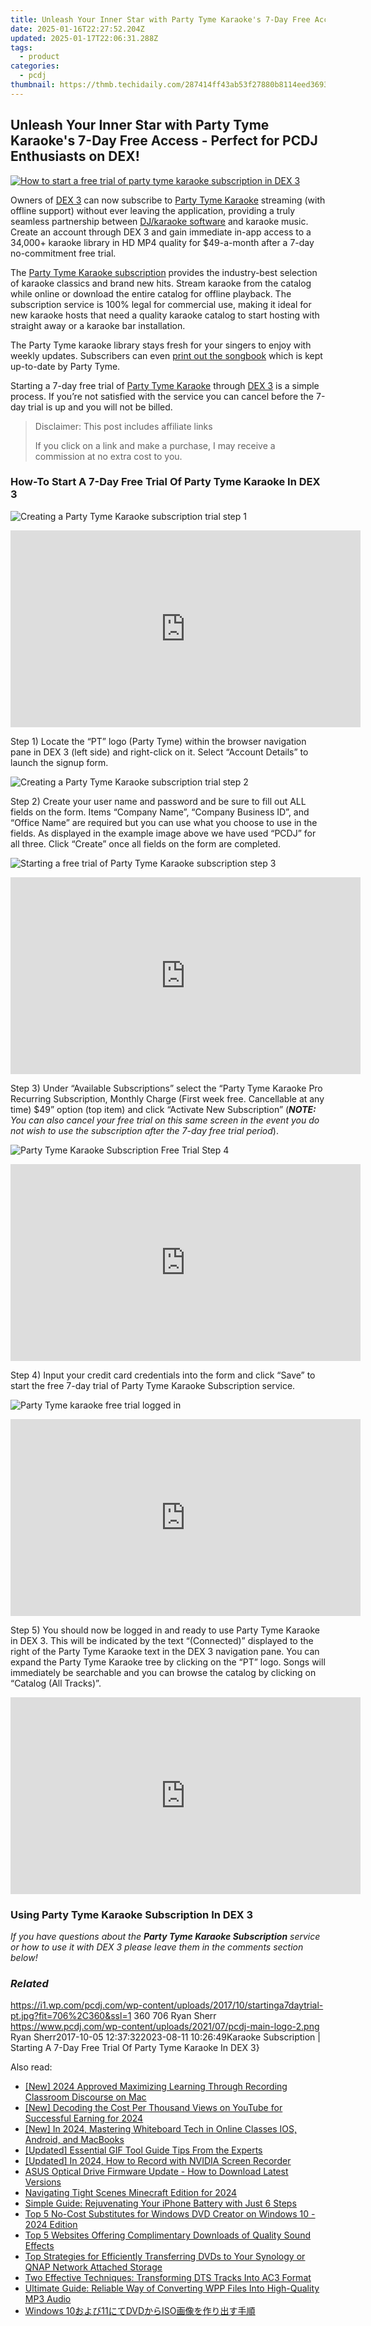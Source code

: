 ```yaml
---
title: Unleash Your Inner Star with Party Tyme Karaoke's 7-Day Free Access - Perfect for PCDJ Enthusiasts on DEX!
date: 2025-01-16T22:27:52.204Z
updated: 2025-01-17T22:06:31.288Z
tags:
  - product
categories:
  - pcdj
thumbnail: https://thmb.techidaily.com/287414ff43ab53f27880b8114eed3693184381a70cdfc416ba85990af80f04e8.jpg
---
```


## Unleash Your Inner Star with Party Tyme Karaoke's 7-Day Free Access - Perfect for PCDJ Enthusiasts on DEX!

[![How to start a free trial of party tyme karaoke subscription in DEX 3](https://i1.wp.com/pcdj.com/wp-content/uploads/2017/10/startinga7daytrial-pt.jpg?resize=706%2C321&ssl=1)](https://i1.wp.com/pcdj.com/wp-content/uploads/2017/10/startinga7daytrial-pt.jpg?fit=706%2C360&ssl=1 "How to start a free trial of party tyme karaoke subscription in DEX 3")

Owners of [DEX 3](https://tools.techidaily.com/pcdj/products/) can now subscribe to [Party Tyme Karaoke](https://tools.techidaily.com/pcdj/products/) streaming (with offline support) without ever leaving the application, providing a truly seamless partnership between [DJ/karaoke software](https://tools.techidaily.com/pcdj/products/) and karaoke music. Create an account through DEX 3 and gain immediate in-app access to a 34,000+ karaoke library in HD MP4 quality for $49-a-month after a 7-day no-commitment free trial.

The [Party Tyme Karaoke subscription](https://tools.techidaily.com/pcdj/products/) provides the industry-best selection of karaoke classics and brand new hits. Stream karaoke from the catalog while online or download the entire catalog for offline playback. The subscription service is 100% legal for commercial use, making it ideal for new karaoke hosts that need a quality karaoke catalog to start hosting with straight away or a karaoke bar installation.

The Party Tyme karaoke library stays fresh for your singers to enjoy with weekly updates. Subscribers can even [print out the songbook](https://tools.techidaily.com/pcdj/products/) which is kept up-to-date by Party Tyme.

Starting a 7-day free trial of [Party Tyme Karaoke](https://tools.techidaily.com/pcdj/products/) through [DEX 3](https://tools.techidaily.com/pcdj/products/) is a simple process. If you’re not satisfied with the service you can cancel before the 7-day trial is up and you will not be billed.

>  Disclaimer: This post includes affiliate links
>
>  If you click on a link and make a purchase, I may receive a commission at no extra cost to you.
>

### How-To Start A 7-Day Free Trial Of Party Tyme Karaoke In DEX 3

![Creating a Party Tyme Karaoke subscription trial step 1](https://i2.wp.com/pcdj.com/wp-content/uploads/2017/10/step1-1.jpg?fit=508%2C508&ssl=1 "Creating a Party Tyme Karaoke subscription trial step 1")

<!-- affiliate ads begin -->
<iframe width="560" height="315" src="https://www.youtube.com/embed/PNw3Lb26wFA?si=5NR1XRVSp41EQYMy" title="YouTube video player" frameborder="0" allow="accelerometer; autoplay; clipboard-write; encrypted-media; gyroscope; picture-in-picture; web-share" referrerpolicy="strict-origin-when-cross-origin" allowfullscreen></iframe>
<!-- affiliate ads end -->

Step 1) Locate the “PT” logo (Party Tyme) within the browser navigation pane in DEX 3 (left side) and right-click on it. Select “Account Details” to launch the signup form.

![Creating a Party Tyme Karaoke subscription trial step 2](https://i0.wp.com/pcdj.com/wp-content/uploads/2017/10/step2.jpg?fit=508%2C508&ssl=1 "Creating a Party Tyme Karaoke subscription trial step 2")

Step 2) Create your user name and password and be sure to fill out ALL fields on the form. Items “Company Name”, “Company Business ID”, and “Office Name” are required but you can use what you choose to use in the fields. As displayed in the example image above we have used “PCDJ” for all three. Click “Create” once all fields on the form are completed.

![Starting a free trial of Party Tyme Karaoke subscription step 3](https://i0.wp.com/pcdj.com/wp-content/uploads/2017/10/step3.jpg?fit=508%2C508&ssl=1 "Starting a free trial of Party Tyme Karaoke subscription step 3")

<!-- affiliate ads begin -->
<iframe width="560" height="315" src="https://www.youtube.com/embed/pGHmqD53gc8?si=ymgHIB6Aa7_MoUUf" title="YouTube video player" frameborder="0" allow="accelerometer; autoplay; clipboard-write; encrypted-media; gyroscope; picture-in-picture; web-share" referrerpolicy="strict-origin-when-cross-origin" allowfullscreen></iframe>
<!-- affiliate ads end -->

Step 3) Under “Available Subscriptions” select the “Party Tyme Karaoke Pro Recurring Subscription, Monthly Charge (First week free. Cancellable at any time) $49” option (top item) and click “Activate New Subscription” (_**NOTE:** You can also cancel your free trial on this same screen in the event you do not wish to use the subscription after the 7-day free trial period_).

![Party Tyme Karaoke Subscription Free Trial Step 4](https://i1.wp.com/pcdj.com/wp-content/uploads/2017/10/step4.jpg?fit=508%2C508&ssl=1 "Party Tyme Karaoke Subscription Free Trial Step 4")

<!-- affiliate ads begin -->
<iframe width="560" height="315" src="https://www.youtube.com/embed/Xq2r4ZKM-Po?si=fA2DdEB1op-atCkz" title="YouTube video player" frameborder="0" allow="accelerometer; autoplay; clipboard-write; encrypted-media; gyroscope; picture-in-picture; web-share" referrerpolicy="strict-origin-when-cross-origin" allowfullscreen></iframe>
<!-- affiliate ads end -->

Step 4) Input your credit card credentials into the form and click “Save” to start the free 7-day trial of Party Tyme Karaoke Subscription service.

![Party Tyme karaoke free trial logged in](https://i2.wp.com/pcdj.com/wp-content/uploads/2017/10/step5-loggedin.jpg?fit=508%2C508&ssl=1 "Party Tyme karaoke free trial logged in")

<!-- affiliate ads begin -->
<iframe width="560" height="315" src="https://www.youtube.com/embed/Vfq0vw0Spz8?si=2EAk6hW-Gb-o33_L" title="YouTube video player" frameborder="0" allow="accelerometer; autoplay; clipboard-write; encrypted-media; gyroscope; picture-in-picture; web-share" referrerpolicy="strict-origin-when-cross-origin" allowfullscreen></iframe>
<!-- affiliate ads end -->

Step 5) You should now be logged in and ready to use Party Tyme Karaoke in DEX 3\. This will be indicated by the text “(Connected)” displayed to the right of the Party Tyme Karaoke text in the DEX 3 navigation pane. You can expand the Party Tyme Karaoke tree by clicking on the “PT” logo. Songs will immediately be searchable and you can browse the catalog by clicking on “Catalog (All Tracks)”.

<!-- affiliate ads begin -->
<iframe width="560" height="315" src="https://www.youtube.com/embed/fo4lNZ84x9Q?si=WdcYPZp-9VJnZEnC" title="YouTube video player" frameborder="0" allow="accelerometer; autoplay; clipboard-write; encrypted-media; gyroscope; picture-in-picture; web-share" referrerpolicy="strict-origin-when-cross-origin" allowfullscreen></iframe>
<!-- affiliate ads end -->

### Using Party Tyme Karaoke Subscription In DEX 3

_If you have questions about the **Party Tyme Karaoke Subscription** service or how to use it with DEX 3 please leave them in the comments section below!_

### _Related_

https://i1.wp.com/pcdj.com/wp-content/uploads/2017/10/startinga7daytrial-pt.jpg?fit=706%2C360&ssl=1 360 706 Ryan Sherr https://www.pcdj.com/wp-content/uploads/2021/07/pcdj-main-logo-2.png Ryan Sherr2017-10-05 12:37:322023-08-11 10:26:49Karaoke Subscription | Starting A 7-Day Free Trial Of Party Tyme Karaoke In DEX 3}

<ins class="adsbygoogle"
     style="display:block"
     data-ad-format="autorelaxed"
     data-ad-client="ca-pub-7571918770474297"
     data-ad-slot="1223367746"></ins>

<ins class="adsbygoogle"
     style="display:block"
     data-ad-client="ca-pub-7571918770474297"
     data-ad-slot="8358498916"
     data-ad-format="auto"
     data-full-width-responsive="true"></ins>

<span class="atpl-alsoreadstyle">Also read:</span>
<div><ul>
<li><a href="https://screen-mirroring-recording.techidaily.com/new-2024-approved-maximizing-learning-through-recording-classroom-discourse-on-mac/"><u>[New] 2024 Approved Maximizing Learning Through Recording Classroom Discourse on Mac</u></a></li>
<li><a href="https://facebook-video-share.techidaily.com/new-decoding-the-cost-per-thousand-views-on-youtube-for-successful-earning-for-2024/"><u>[New] Decoding the Cost Per Thousand Views on YouTube for Successful Earning for 2024</u></a></li>
<li><a href="https://screen-recording.techidaily.com/new-in-2024-mastering-whiteboard-tech-in-online-classes-ios-android-and-macbooks/"><u>[New] In 2024, Mastering Whiteboard Tech in Online Classes IOS, Android, and MacBooks</u></a></li>
<li><a href="https://youtube-tips.techidaily.com/ed-essential-gif-tool-guide-tips-from-the-experts/"><u>[Updated] Essential GIF Tool Guide Tips From the Experts</u></a></li>
<li><a href="https://on-screen-recording.techidaily.com/updated-in-2024-how-to-record-with-nvidia-screen-recorder/"><u>[Updated] In 2024, How to Record with NVIDIA Screen Recorder</u></a></li>
<li><a href="https://hardware-updates.techidaily.com/asus-optical-drive-firmware-update-how-to-download-latest-versions/"><u>ASUS Optical Drive Firmware Update - How to Download Latest Versions</u></a></li>
<li><a href="https://extra-skills.techidaily.com/navigating-tight-scenes-minecraft-edition-for-2024/"><u>Navigating Tight Scenes Minecraft Edition for 2024</u></a></li>
<li><a href="https://fox-that.techidaily.com/simple-guide-rejuvenating-your-iphone-battery-with-just-6-steps/"><u>Simple Guide: Rejuvenating Your iPhone Battery with Just 6 Steps</u></a></li>
<li><a href="https://discover-bits.techidaily.com/top-5-no-cost-substitutes-for-windows-dvd-creator-on-windows-10-2024-edition/"><u>Top 5 No-Cost Substitutes for Windows DVD Creator on Windows 10 - 2024 Edition</u></a></li>
<li><a href="https://discover-bits.techidaily.com/top-5-websites-offering-complimentary-downloads-of-quality-sound-effects/"><u>Top 5 Websites Offering Complimentary Downloads of Quality Sound Effects</u></a></li>
<li><a href="https://discover-bits.techidaily.com/top-strategies-for-efficiently-transferring-dvds-to-your-synology-or-qnap-network-attached-storage/"><u>Top Strategies for Efficiently Transferring DVDs to Your Synology or QNAP Network Attached Storage</u></a></li>
<li><a href="https://discover-bits.techidaily.com/two-effective-techniques-transforming-dts-tracks-into-ac3-format/"><u>Two Effective Techniques: Transforming DTS Tracks Into AC3 Format</u></a></li>
<li><a href="https://discover-bits.techidaily.com/ultimate-guide-reliable-way-of-converting-wpp-files-into-high-quality-mp3-audio/"><u>Ultimate Guide: Reliable Way of Converting WPP Files Into High-Quality MP3 Audio</u></a></li>
<li><a href="https://discover-bits.techidaily.com/windows-1011dvdiso/"><u>Windows 10および11にてDVDからISO画像を作り出す手順</u></a></li>
</ul></div>


